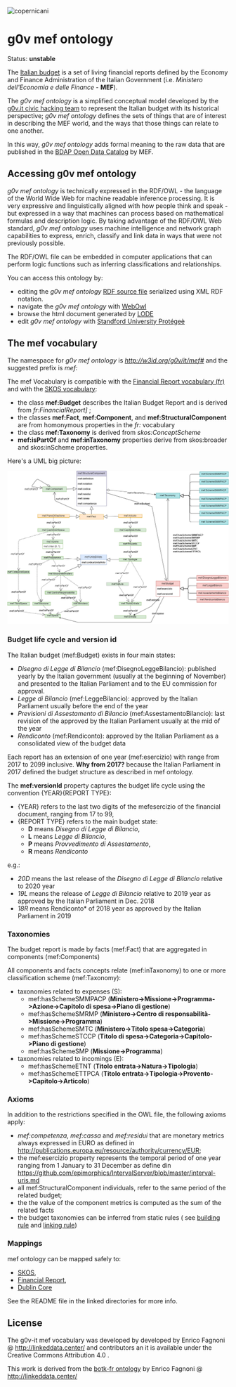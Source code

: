 ![copernicani](https://copernicani.it/wp-content/uploads/cropped-logo_orizzontale_trasparente-1-e1525161268864.png)


g0v mef ontology
==============

Status: **unstable**

The [Italian budget](https://openbdap.mef.gov.it/it/BdS) is a set of living financial reports defined by the Economy and Finance Administration of the Italian Government (i.e. *Ministero dell'Economia e delle Finance* - **MEF**).

The *g0v mef ontology* is a simplified conceptual model developed by the [g0v.it civic hacking team](https://g0v.it)
to represent the Italian budget with its historical perspective;
*g0v mef ontology*  defines the sets of things that are of interest in describing the MEF world, and the ways that those things can relate to one another. 

In this way, *g0v mef ontology* adds formal meaning to the raw data that are published in the [BDAP Open Data Catalog](https://bdap-opendata.mef.gov.it/catalog) by MEF.

## Accessing g0v mef ontology

*g0v mef ontology* is technically expressed in the RDF/OWL - the language of the World Wide Web for machine readable inference processing. 
It is very expressive and linguistically aligned with how people think and speak - but expressed in a way that machines can process 
based on mathematical formulas and description logic. By taking advantage of the RDF/OWL Web standard, *g0v mef ontology* uses machine 
intelligence and network graph capabilities to express, enrich, classify and link data in ways that were not previously possible.

The RDF/OWL file can be embedded in computer applications that can perform logic functions such as inferring classifications and relationships.

You can access this ontology by:
 
- editing the *g0v mef ontology* [RDF source file](mef.rdf) serialized using XML RDF notation. 
- navigate the *g0v mef ontology* with [WebOwl](http://visualdataweb.de/webvowl/#iri=http://w3id.org/g0v/it/mef)
- browse the html document generated by [LODE](http://150.146.207.114/lode/extract?url=http://w3id.org/g0v/it/mef)
- edit *g0v mef ontology* with [Standford University Protégeè](https://protege.stanford.edu/)

 
## The mef vocabulary

The namespace for *g0v mef ontology* is *http://w3id.org/g0v/it/mef#* and the suggested prefix is *mef:*

The mef Vocabulary is compatible with  the [Financial Report vocabulary (fr)](http://linkeddata.center/botk-fr/v1) and with the [SKOS vocabulary](http://www.w3.org/2004/02/skos/core):

- the class **mef:Budget** describes the Italian Budget Report and is derived from *fr:FinancialReport]* ;
- the classes **mef:Fact**, **mef:Component**, and **mef:StructuralComponent** are from 
homonymous properties in the *fr:* vocabulary
- the class **mef:Taxonomy** is derived from *skos:ConceptScheme*
- **mef:isPartOf** and **mef:inTaxonomy** properties derive from skos:broader and skos:inScheme properties.

Here's a UML big picture:


![UML diagram](uml-diagram.png)


### Budget life cycle and version id

The Italian budget (mef:Budget) exists in four main states:

- *Disegno di Legge di Bilancio* (mef:DisegnoLeggeBilancio): published yearly by the Italian government (usually at the beginning of November) and presented to the Italian Parliament and to the EU commission for approval.
- *Legge di Bilancio* (mef:LeggeBilancio): approved by the Italian Parliament usually before the end of the year
- *Previsioni di Assestamento di Bilancio* (mef:AssestamentoBilancio): last revision of the approved by the Italian Parliament usually at the mid of the year
- *Rendiconto* (mef:Rendiconto): approved by the Italian Parliament as a consolidated view of the budget data

Each report has an extension of one year (mef:esercizio) with range from 2017 to 2099 inclusive.
**Why from 2017?** because the Italian Parliament in 2017 defined the budget structure as described in mef ontology. 


The **mef:versionId** property captures the budget life cycle using the convention {YEAR}{REPORT TYPE}:

- {YEAR} refers to the last two digits of the mefesercizio of the financial document, ranging from 17 to 99,
- {REPORT TYPE} refers to the main budget state: 
    - **D** means *Disegno di Legge di Bilancio*, 
    - **L** means *Legge di Bilancio*,  
    - **P** means *Provvedimento di Assestamento*, 
    - **R** means *Rendiconto*

e.g.:

- *20D* means the last release of the *Disegno di Legge di Bilancio* relative to 2020 year
- *19L* means the release of *Legge di Bilancio* relative to 2019 year as approved by the Italian Parliament in Dec. 2018
- *18R* means Rendiconto* of 2018 year as approved by the Italian Parliament in 2019



### Taxonomies

The budget report is made by facts (mef:Fact) that are aggregated in components (mef:Components)

All components and facts concepts relate (mef:inTaxonomy) to one or more classification scheme (mef:Taxonomy):

- taxonomies related to expenses (S):
    - mef:hasSchemeSMMPACP (**Ministero->Missione->Programma->Azione->Capitolo di spesa->Piano di gestione**)
    - mef:hasSchemeSMRMP (**Ministero->Centro di responsabilità->Missione->Programma**)
    - mef:hasSchemeSMTC (**Ministero->Titolo spesa->Categoria**)
    - mef:hasSchemeSTCCP (**Titolo di spesa->Categoria->Capitolo->Piano di gestione**)
    - mef:hasSchemeSMP (**Missione->Programma**)
- taxonomies related to incomings (E):	
    - mef:hasSchemeETNT (**Titolo entrata->Natura->Tipologia**)
    - mef:hasSchemeETTPCA (**Titolo entrata->Tipologia->Provento->Capitolo->Articolo**)
    


### Axioms 

In addition to the restrictions specified in the OWL file, the following axioms apply:

- *mef:competenza*, *mef:cassa* and *mef:residui* that are monetary metrics always expressed in EURO as defined in http://publications.europa.eu/resource/authority/currency/EUR; 
- the mef:esercizio property represents the temporal period of one year ranging from 1 January to 31 December as define din https://github.com/epimorphics/IntervalServer/blob/master/interval-uris.md
- all mef:StructuralComponent individuals, refer to the same period of the related budget;
- the the value of the component metrics is computed as the sum of the related facts
- the budget taxonomies can be inferred from static rules ( see [building rule](taxonomy-axioms/build.construct) and [linking rule](taxonomy-axioms/links.construct))

### Mappings

mef ontology can be mapped safely to:

- [SKOS](mappings/mef2skos/),
- [Financial Report](mappings/mef2fr/), 
- [Dublin Core](mappings/mef2dct/)

See the README file in the linked directories for more info.


## License

The g0v-it mef  vocabulary was developed by developed by Enrico Fagnoni @ http://linkeddata.center/ and contributors
an it is available under the Creative Commons Attribution 4.0 . 

This work is derived from the [botk-fr ontology](http://linkeddata.center/botk-fr/v1) by Enrico Fagnoni @ http://linkeddata.center/


